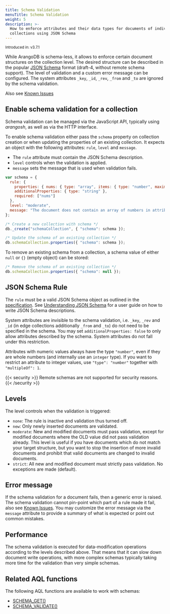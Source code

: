 ```yaml
---
title: Schema Validation
menuTitle: Schema Validation
weight: 5
description: >-
  How to enforce attributes and their data types for documents of individual
  collections using JSON Schema
---
```

<small>Introduced in: v3.7.1</small>

While ArangoDB is schema-less, it allows to enforce certain document structures
on the collection level. The desired structure can be described in the popular
[JSON Schema](https://json-schema.org/) format (draft-4,
without remote schema support). The level of validation and a custom error
message can be configured. The system attributes `_key`, `_id`, `_rev`, `_from`
and `_to` are ignored by the schema validation.

Also see [Known Issues](../../../release-notes/version-3.10/known-issues-in-3-10.md#schema-validation)

## Enable schema validation for a collection

Schema validation can be managed via the JavaScript API, typically
using _arangosh_, as well as via the HTTP interface.

To enable schema validation either pass the `schema` property on collection
creation or when updating the properties of an existing collection. It expects an
object with the following attributes: `rule`, `level` and `message`.

- The `rule` attribute must contain the JSON Schema description.
- `level` controls when the validation is applied.
- `message` sets the message that is used when validation fails.

```js
var schema = {
  rule: { 
    properties: { nums: { type: "array", items: { type: "number", maximum: 6 } } }, 
    additionalProperties: { type: "string" },
    required: ["nums"]
  },
  level: "moderate",
  message: "The document does not contain an array of numbers in attribute 'nums', or one of the numbers is greater than 6."
};

/* Create a new collection with schema */
db._create("schemaCollection", { "schema": schema });

/* Update the schema of an existing collection */
db.schemaCollection.properties({ "schema": schema });
```

To remove an existing schema from a collection, a schema value of either `null`
or `{}` (empty object) can be stored:

```js
/* Remove the schema of an existing collection */
db.schemaCollection.properties({ "schema": null });
```

## JSON Schema Rule

The `rule` must be a valid JSON Schema object as outlined in the
[specification](https://json-schema.org/specification.html).
See [Understanding JSON Schema](https://json-schema.org/understanding-json-schema/reference/object.html)
for a user guide on how to write JSON Schema descriptions.

System attributes are invisible to the schema validation, i.e. `_key`, `_rev` and `_id`
(in edge collections additionally `_from` and `_to`) do not need to be
specified in the schema. You may set `additionalProperties: false` to only
allow attributes described by the schema. System attributes do not fall under
this restriction.

Attributes with numeric values always have the type `"number"`, even if they are
whole numbers (and internally use an `integer` type). If you want to restrict an
attribute to integer values, use `"type": "number"` together with `"multipleOf": 1`.

{{< security >}}
Remote schemas are not supported for security reasons.
{{< /security >}}

## Levels

The level controls when the validation is triggered:

- `none`: The rule is inactive and validation thus turned off.
- `new`: Only newly inserted documents are validated.
- `moderate`: New and modified documents must pass validation, except for
  modified documents where the OLD value did not pass validation already.
  This level is useful if you have documents which do not match your target
  structure, but you want to stop the insertion of more invalid documents
  and prohibit that valid documents are changed to invalid documents.
- `strict`: All new and modified document must strictly pass validation.
  No exceptions are made (default).

## Error message

If the schema validation for a document fails, then a generic error is raised.
The schema validation cannot pin-point which part of a rule made it fail,
also see [Known Issues](../../../release-notes/version-3.10/known-issues-in-3-10.md#schema-validation).
You may customize the error message via the `message` attribute to provide a
summary of what is expected or point out common mistakes.

## Performance

The schema validation is executed for data-modification operations according
to the levels described above. That means that it can slow down document 
write operations, with more complex schemas typically taking more time for the 
validation than very simple schemas.

## Related AQL functions

The following AQL functions are available to work with schemas:

 - [SCHEMA_GET()](../../../aql/functions/miscellaneous.md#schema_get)
 - [SCHEMA_VALIDATE()](../../../aql/functions/miscellaneous.md#schema_validate)
